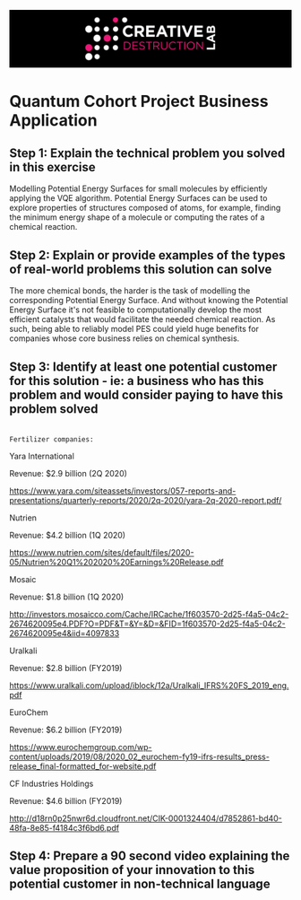 ![CDL 2020 Cohort Project](../figures/CDL_logo.jpg)
# Quantum Cohort Project Business Application


## Step 1: Explain the technical problem you solved in this exercise

Modelling Potential Energy Surfaces for small molecules by efficiently applying the VQE algorithm. Potential Energy Surfaces can be used to explore properties of structures composed of atoms, for example, finding the minimum energy shape of a molecule or computing the rates of a chemical reaction.

## Step 2: Explain or provide examples of the types of real-world problems this solution can solve

The more chemical bonds, the harder is the task of modelling the corresponding Potential Energy Surface. And without knowing the Potential Energy Surface it's not feasible to computationally develop the most efficient catalysts that would facilitate the needed chemical reaction. As such, being able to reliably model PES could yield huge benefits for companies whose core business relies on chemical synthesis.

## Step 3: Identify at least one potential customer for this solution - ie: a business who has this problem and would consider paying to have this problem solved
 
                                                                  Fertilizer companies:

 Yara International

Revenue: $2.9 billion (2Q 2020)

https://www.yara.com/siteassets/investors/057-reports-and-presentations/quarterly-reports/2020/2q-2020/yara-2q-2020-report.pdf/


 Nutrien
 
 Revenue: $4.2 billion (1Q 2020)
 
 https://www.nutrien.com/sites/default/files/2020-05/Nutrien%20Q1%202020%20Earnings%20Release.pdf
 
 
 Mosaic
 
 Revenue: $1.8 billion (1Q 2020)
 
 http://investors.mosaicco.com/Cache/IRCache/1f603570-2d25-f4a5-04c2-2674620095e4.PDF?O=PDF&T=&Y=&D=&FID=1f603570-2d25-f4a5-04c2-2674620095e4&iid=4097833
 
 Uralkali
 
 Revenue: $2.8 billion (FY2019)
 
 https://www.uralkali.com/upload/iblock/12a/Uralkali_IFRS%20FS_2019_eng.pdf
 
 EuroChem
 
 Revenue: $6.2 billion (FY2019)
 
https://www.eurochemgroup.com/wp-content/uploads/2019/08/2020_02_eurochem-fy19-ifrs-results_press-release_final-formatted_for-website.pdf

CF Industries Holdings
 
 Revenue: $4.6 billion (FY2019)
 
http://d18rn0p25nwr6d.cloudfront.net/CIK-0001324404/d7852861-bd40-48fa-8e85-f4184c3f6bd6.pdf
 



## Step 4: Prepare a 90 second video explaining the value proposition of your innovation to this potential customer in non-technical language


